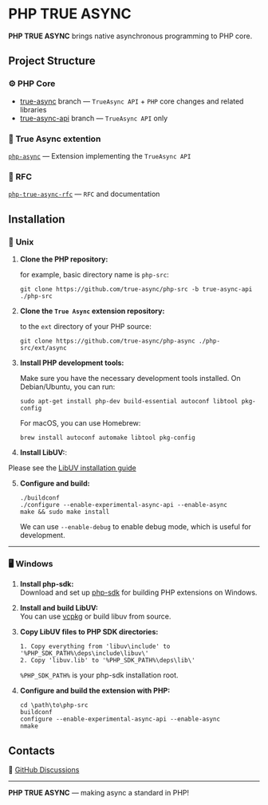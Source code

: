 # PHP TRUE ASYNC

**PHP TRUE ASYNC** brings native asynchronous programming to PHP core.

##  Project Structure

### ⚙️ PHP Core

* [true-async](https://github.com/true-async/php-src/tree/true-async-stable) branch — `TrueAsync API` + `PHP` core changes and related libraries
* [true-async-api](https://github.com/true-async/php-src/tree/true-async-api-stable) branch — `TrueAsync API` only

### 🔌 True Async extention

 [`php-async`](https://github.com/true-async/php-async) — Extension implementing the `TrueAsync API`

### 📄 RFC 
[`php-true-async-rfc`](https://github.com/true-async/php-true-async-rfc) — `RFC` and documentation

## Installation

### 🐧 **Unix**

1. **Clone the PHP repository:**

    for example, basic directory name is `php-src`:

   ```
   git clone https://github.com/true-async/php-src -b true-async-api ./php-src
   ```

2. **Clone the `True Async` extension repository:**

    to the `ext` directory of your PHP source:

    ```
    git clone https://github.com/true-async/php-async ./php-src/ext/async
    ```

3. **Install PHP development tools:**

    Make sure you have the necessary development tools installed. On Debian/Ubuntu, you can run:
    
    ```
    sudo apt-get install php-dev build-essential autoconf libtool pkg-config
    ```
    
    For macOS, you can use Homebrew:
    
    ```
    brew install autoconf automake libtool pkg-config
    ```

4. **Install LibUV:**:
   
Please see the [LibUV installation guide](https://github.com/libuv/libuv)

5. **Configure and build:**

   ```
   ./buildconf
   ./configure --enable-experimental-async-api --enable-async
   make && sudo make install
   ```

   We can use `--enable-debug` to enable debug mode, which is useful for development.

---

### 🖥️ **Windows**

1. **Install php-sdk:**  
   Download and set up [php-sdk](https://wiki.php.net/internals/windows/stepbystepbuild_sdk_2) for building PHP extensions on Windows.

2. **Install and build LibUV:**  
   You can use [vcpkg](https://github.com/microsoft/vcpkg) or build libuv from source.

3. **Copy LibUV files to PHP SDK directories:**

   ```
   1. Copy everything from 'libuv\include' to '%PHP_SDK_PATH%\deps\include\libuv\'
   2. Copy 'libuv.lib' to '%PHP_SDK_PATH%\deps\lib\'
   ```
   `%PHP_SDK_PATH%` is your php-sdk installation root.

4. **Configure and build the extension with PHP:**

   ```
   cd \path\to\php-src
   buildconf
   configure --enable-experimental-async-api --enable-async
   nmake
   ```

## Contacts

💬 [GitHub Discussions](https://github.com/true-async)  

---

**PHP TRUE ASYNC** — making async a standard in PHP!
